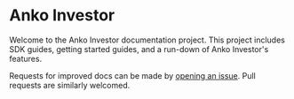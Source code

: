 # Anko Investor

Welcome to the Anko Investor documentation project. This project includes SDK guides, getting started guides, and a run-down of Anko Investor's features.

Requests for improved docs can be made by [opening an issue](https://github.com/anglo-korean/documentation/issues/new/choose). Pull requests are similarly welcomed.
